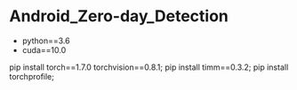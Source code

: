 # Android_Zero-day_Detection

- python==3.6
- cuda==10.0

pip install torch==1.7.0 torchvision==0.8.1;
pip install timm==0.3.2;
pip install torchprofile;

